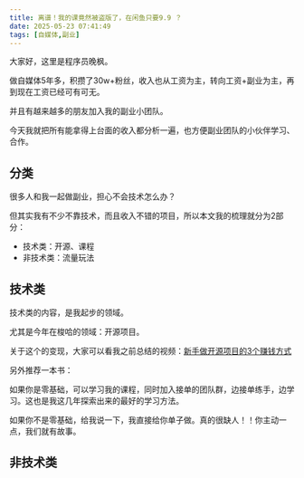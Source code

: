 ```yaml
---
title: 离谱！我的课竟然被盗版了，在闲鱼只要9.9 ？
date: 2025-05-23 07:41:49
tags: [自媒体,副业]
---
```



大家好，这里是程序员晚枫。



做自媒体5年多，积攒了30w+粉丝，收入也从工资为主，转向工资+副业为主，再到现在工资已经可有可无。

并且有越来越多的朋友加入我的副业小团队。

今天我就把所有能拿得上台面的收入都分析一遍，也方便副业团队的小伙伴学习、合作。

## 分类

很多人和我一起做副业，担心不会技术怎么办？

但其实我有不少不靠技术，而且收入不错的项目，所以本文我的梳理就分为2部分：

- 技术类：开源、课程
- 非技术类：流量玩法


## 技术类

技术类的内容，是我起步的领域。

尤其是今年在梭哈的领域：开源项目。

关于这个的变现，大家可以看我之前总结的视频：[新手做开源项目的3个赚钱方式 ](https://mbd.baidu.com/newspage/data/videolanding?nid=sv_3223079879419181339)

另外推荐一本书：


如果你是零基础，可以学习我的课程，同时加入接单的团队群，边接单练手，边学习。这也是我这几年探索出来的最好的学习方法。

如果你不是零基础，给我说一下，我直接给你单子做。真的很缺人！！你主动一点，我们就有故事。

## 非技术类

